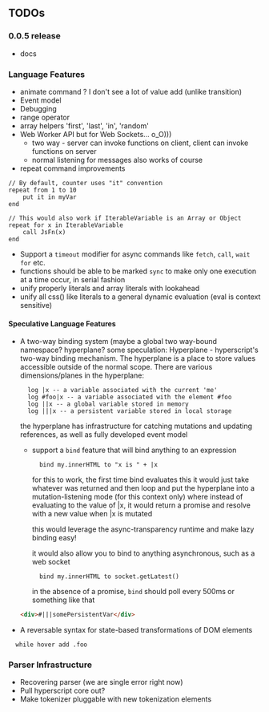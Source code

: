 ## TODOs

### 0.0.5 release
* docs

### Language Features
* animate command ? I don't see a lot of value add (unlike transition)
* Event model
* Debugging
* range operator
*  array helpers 'first', 'last', 'in', 'random'
* Web Worker API but for Web Sockets... o_O)))
  * two way - server can invoke functions on client, client can invoke functions on server
  * normal listening for messages also works of course
* repeat command improvements
```
// By default, counter uses "it" convention
repeat from 1 to 10 
    put it in myVar
end

// This would also work if IterableVariable is an Array or Object
repeat for x in IterableVariable
    call JsFn(x)
end
```
* Support a `timeout` modifier for async commands like `fetch`, `call`, `wait for` etc.
* functions should be able to be marked `sync` to make only one execution at a time occur, in serial fashion
* unify properly literals and array literals with lookahead
* unify all css() like literals to a general dynamic evaluation (eval is context sensitive)

#### Speculative Language Features
* A two-way binding system (maybe a global two way-bound namespace? hyperplane?
  some speculation:
  Hyperplane - hyperscript's two-way binding mechanism.  The hyperplane is a place to store values accessible outside of the normal scope.  There are various dimensions/planes in the hyperplane:
  
  ```
    log |x -- a variable associated with the current 'me'
    log #foo|x -- a variable associated with the element #foo
    log ||x -- a global variable stored in memory
    log |||x -- a persistent variable stored in local storage
  ```
  the hyperplane has infrastructure for catching mutations and updating references, as well as fully developed event model
    * support a `bind` feature that will bind anything to an expression
      ```
        bind my.innerHTML to "x is " + |x 
      ```
      for this to work, the first time bind evaluates this it would just take whatever was returned and then loop
      and put the hyperplane into a mutation-listening mode (for this context only) where instead of evaluating to the
      value of |x, it would return a promise and resolve with a new value when |x is mutated
      
      this would leverage the async-transparency runtime and make lazy binding easy!
      
      it would also allow you to bind to anything asynchronous, such as a web socket

      ```
        bind my.innerHTML to socket.getLatest() 
      ```
      
      in the absence of a promise, `bind` should poll every 500ms or something like that

  ```html
  <div>#|||somePersistentVar</div>
  ```

* A reversable syntax for state-based transformations of DOM elements
```
  while hover add .foo
```

### Parser Infrastructure
* Recovering parser (we are single error right now)
* Pull hyperscript core out?
* Make tokenizer pluggable with new tokenization elements
